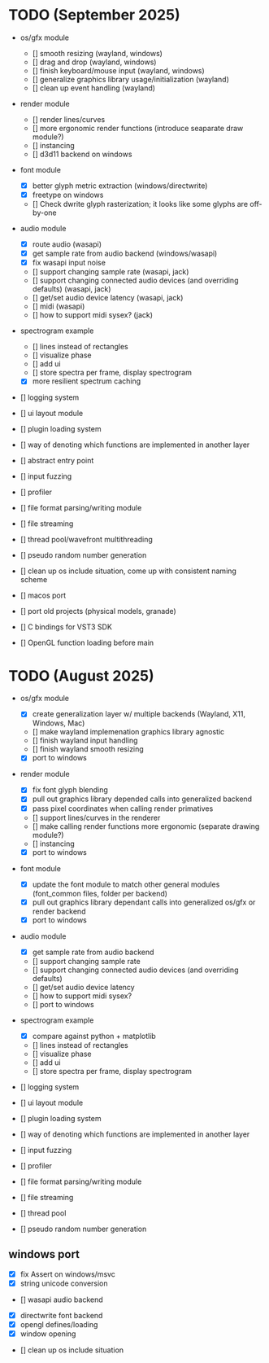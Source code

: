 # TODO (September 2025)
- os/gfx module
  - [] smooth resizing (wayland, windows)
  - [] drag and drop (wayland, windows)
  - [] finish keyboard/mouse input (wayland, windows)
  - [] generalize graphics library usage/initialization (wayland)
  - [] clean up event handling (wayland)
  
- render module
  - [] render lines/curves
  - [] more ergonomic render functions (introduce seaparate draw module?)
  - [] instancing
  - [] d3d11 backend on windows
  
- font module
  - [X] better glyph metric extraction (windows/directwrite)
  - [X] freetype on windows
  - [] Check dwrite glyph rasterization; it looks like some glyphs are off-by-one

- audio module
  - [X] route audio (wasapi)
  - [X] get sample rate from audio backend (windows/wasapi)
  - [X] fix wasapi input noise
  - [] support changing sample rate (wasapi, jack)
  - [] support changing connected audio devices (and overriding defaults) (wasapi, jack)
  - [] get/set audio device latency (wasapi, jack)
  - [] midi (wasapi)
  - [] how to support midi sysex? (jack)
  
- spectrogram example
  - [] lines instead of rectangles
  - [] visualize phase
  - [] add ui
  - [] store spectra per frame, display spectrogram
  - [X] more resilient spectrum caching

- [] logging system
- [] ui layout module
- [] plugin loading system
- [] way of denoting which functions are implemented in another layer
- [] abstract entry point
- [] input fuzzing
- [] profiler
- [] file format parsing/writing module
- [] file streaming
- [] thread pool/wavefront multithreading
- [] pseudo random number generation
- [] clean up os include situation, come up with consistent naming scheme
- [] macos port
- [] port old projects (physical models, granade)
- [] C bindings for VST3 SDK
- [] OpenGL function loading before main

# TODO (August 2025)
- os/gfx module
    - [X] create generalization layer w/ multiple backends (Wayland, X11, Windows, Mac)
	- [] make wayland implemenation graphics library agnostic
    - [] finish wayland input handling
	- [] finish wayland smooth resizing
	- [X] port to windows

- render module
    - [X] fix font glyph blending
	- [X] pull out graphics library depended calls into generalized backend
	- [X] pass pixel coordinates when calling render primatives
    - [] support lines/curves in the renderer
	- [] make calling render functions more ergonomic (separate drawing module?)
	- [] instancing
	- [X] port to windows
	
- font module
    - [X] update the font module to match other general modules (font_common files, folder per backend)
	- [X] pull out graphics library dependant calls into  generalized os/gfx or render backend
	- [X] port to windows
	
- audio module
    - [X] get sample rate from audio backend
	- [] support changing sample rate
	- [] support changing connected audio devices (and overriding defaults)
	- [] get/set audio device latency
	- [] how to support midi sysex?
	- [] port to windows

- spectrogram example
    - [X] compare against python + matplotlib
	- [] lines instead of rectangles
	- [] visualize phase
	- [] add ui
	- [] store spectra per frame, display spectrogram
	 	
- [] logging system
- [] ui layout module
- [] plugin loading system
- [] way of denoting which functions are implemented in another layer
- [] input fuzzing
- [] profiler
- [] file format parsing/writing module
- [] file streaming
- [] thread pool
- [] pseudo random number generation

## windows port
- [X] fix Assert on windows/msvc
- [X] string unicode conversion
- [] wasapi audio backend
- [X] directwrite font backend
- [X] opengl defines/loading
- [X] window opening
- [] clean up os include situation
